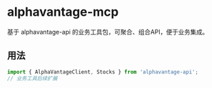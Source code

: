 # alphavantage-mcp

基于 alphavantage-api 的业务工具包，可聚合、组合API，便于业务集成。

## 用法

```ts
import { AlphaVantageClient, Stocks } from 'alphavantage-api';
// 业务工具后续扩展
``` 